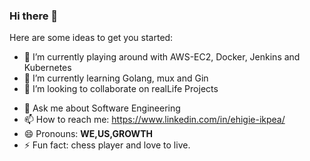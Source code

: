 ### Hi there 👋

<!-- **EhigieO/EhigieO** is a ✨ _special_ ✨ repository because its `README.md` (this file) appears on your GitHub profile.-->

Here are some ideas to get you started: 

- 🔭 I’m currently playing around with AWS-EC2, Docker, Jenkins and Kubernetes
- 🌱 I’m currently learning Golang, mux and Gin
- 👯 I’m looking to collaborate on realLife Projects
<!-- - 🤔 I’m looking for help with ... -->
- 💬 Ask me about Software Engineering
- 📫 How to reach me: 
https://www.linkedin.com/in/ehigie-ikpea/
- 😄 Pronouns: **WE,US,GROWTH**
- ⚡ Fun fact: chess player and love to live.
